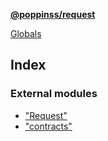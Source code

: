 **[@poppinss/request](README.md)**

[Globals](README.md)

## Index

### External modules

* ["Request"](modules/_request_.md)
* ["contracts"](modules/_contracts_.md)